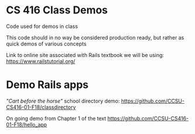 # CS 416 Class Demos
Code used for demos in class

This code should in no way be considered production ready, but rather as quick demos of various concepts


Link to online site associated with Rails textbook we will be using:
https://www.railstutorial.org/

# Demo Rails apps
*"Cart before the horse"* school directory demo:
https://github.com/CCSU-CS416-01-F18/classdirectory

On going demo from Chapter 1 of the text
https://github.com/CCSU-CS416-01-F18/hello_app

